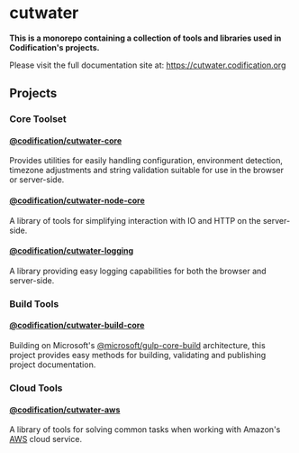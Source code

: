 # cutwater

**This is a monorepo containing a collection of tools and libraries used in Codification's projects.**

Please visit the full documentation site at: <https://cutwater.codification.org>

## Projects

### Core Toolset

#### [@codification/cutwater-core](https://github.com/CodificationOrg/cutwater/tree/master/packages/cutwater-core/README.md)

Provides utilities for easily handling configuration, environment detection, timezone adjustments and string validation suitable for use in the browser or server-side.

#### [@codification/cutwater-node-core](https://github.com/CodificationOrg/cutwater/tree/master/packages/cutwater-node-core/README.md)

A library of tools for simplifying interaction with IO and HTTP on the server-side.

#### [@codification/cutwater-logging](https://github.com/CodificationOrg/cutwater/tree/master/packages/cutwater-logging/README.md)

A library providing easy logging capabilities for both the browser and server-side.

### Build Tools

#### [@codification/cutwater-build-core](https://github.com/CodificationOrg/cutwater/tree/master/packages/cutwater-build-core/README.md)

Building on Microsoft's [@microsoft/gulp-core-build](https://github.com/Microsoft/web-build-tools/blob/master/core-build/gulp-core-build/README.md) architecture, this project provides easy methods for building, validating and publishing project documentation.

### Cloud Tools

#### [@codification/cutwater-aws](https://github.com/CodificationOrg/cutwater/tree/master/packages/cutwater-aws/README.md)

A library of tools for solving common tasks when working with Amazon's [AWS](https://aws.amazon.com) cloud service.
